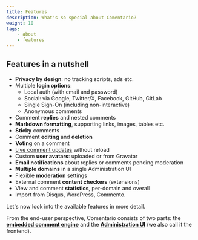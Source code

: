 ```yaml
---
title: Features
description: What's so special about Comentario?
weight: 10
tags:
    - about
    - features
---
```


## Features in a nutshell

* **Privacy by design**: no tracking scripts, ads etc.
* Multiple **login options**:
    * Local auth (with email and password)
    * Social: via Google, Twitter/X, Facebook, GitHub, GitLab
    * Single Sign-On (including non-interactive)
    * Anonymous comments
* Comment **replies** and nested comments
* **Markdown formatting**, supporting links, images, tables etc.
* **Sticky** comments
* Comment **editing** and **deletion**
* **Voting** on a comment
* [Live comment updates](/about/features/live-update) without reload
* Custom **user avatars**: uploaded or from Gravatar
* **Email notifications** about replies or comments pending moderation
* **Multiple domains** in a single Administration UI
* Flexible **moderation** settings
* External comment **content checkers** (extensions)
* View and comment **statistics**, per-domain and overall
* Import from Disqus, WordPress, Commento.

Let's now look into the available features in more detail.

From the end-user perspective, Comentario consists of two parts: the **[embedded comment engine](embedded)** and the **[Administration UI](admin-ui)** (we also call it the frontend). 

